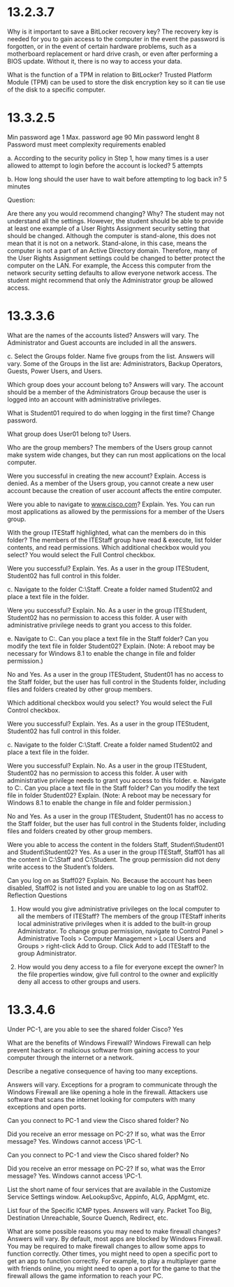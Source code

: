 # 13.2.3.7
Why is it important to save a BitLocker recovery key?
The recovery key is needed for you to gain access to the computer in the event the password is forgotten, or in the event of certain hardware problems, such as a motherboard replacement or hard drive crash, or even after performing a BIOS update. Without it, there is no way to access your data.

What is the function of a TPM in relation to BitLocker?
Trusted Platform Module (TPM) can be used to store the disk encryption key so it can tie use of the disk to a specific computer.

# 13.3.2.5
Min password age 1
Max. password age 90
Min password lenght  8
Password must meet complexity requirements enabled

a. According to the security policy in Step 1, how many times is a user allowed to attempt to login before the account is locked?
5 attempts

b. How long should the user have to wait before attempting to log back in?
5 minutes

Question:

Are there any you would recommend changing? Why?
The student may not understand all the settings. However, the student should be able to provide at least one example of a User Rights Assignment security setting that should be changed. Although the computer is stand-alone, this does not mean that it is not on a network. Stand-alone, in this case, means the computer is not a part of an Active Directory domain. Therefore, many of the User Rights Assignment settings could be changed to better protect the computer on the LAN. For example, the Access this computer from the network security setting defaults to allow everyone network access. The student might recommend that only the Administrator group be allowed access. 

# 13.3.3.6
What are the names of the accounts listed?
Answers will vary. The Administrator and Guest accounts are included in all the answers.

c. Select the Groups folder. Name five groups from the list.
Answers will vary. Some of the Groups in the list are: Administrators, Backup Operators, Guests, Power Users, and Users.

Which group does your account belong to?
Answers will vary. The account should be a member of the Administrators Group because the user is logged into an account with administrative privileges.

What is Student01 required to do when logging in the first time?
Change password.

What group does User01 belong to?
Users.

Who are the group members?
The members of the Users group cannot make system wide changes, but they can run most applications on the local computer.

Were you successful in creating the new account? Explain.
Access is denied. As a member of the Users group, you cannot create a new user account because the creation of user account affects the entire computer.

Were you able to navigate to www.cisco.com? Explain.
Yes. You can run most applications as allowed by the permissions for a member of the Users group.

With the group ITEStaff highlighted, what can the members do in this folder?
The members of the ITEStaff group have read & execute, list folder contents, and read permissions. 
Which additional checkbox would you select?
You would select the Full Control checkbox.

Were you successful? Explain.
Yes. As a user in the group ITEStudent, Student02 has full control in this folder.

c. Navigate to the folder C:\Staff. Create a folder named Student02 and place a text file in the folder.

Were you successful? Explain.
No. As a user in the group ITEStudent, Student02 has no permission to access this folder. A user with administrative privilege needs to grant you access to this folder.

e. Navigate to C:. Can you place a text file in the Staff folder? Can you modify the text file in folder Student02? Explain. (Note: A reboot may be necessary for Windows 8.1 to enable the change in file and folder permission.)

No and Yes. As a user in the group ITEStudent, Student01 has no access to the Staff folder, but the user has full control in the Students folder, including files and folders created by other group members.


Which additional checkbox would you select?
You would select the Full Control checkbox.

Were you successful? Explain.
Yes. As a user in the group ITEStudent, Student02 has full control in this folder.

c. Navigate to the folder C:\Staff. Create a folder named Student02 and place a text file in the folder.

Were you successful? Explain.
No. As a user in the group ITEStudent, Student02 has no permission to access this folder. A user with administrative privilege needs to grant you access to this folder. 
e. Navigate to C:. Can you place a text file in the Staff folder? Can you modify the text file in folder Student02? Explain. (Note: A reboot may be necessary for Windows 8.1 to enable the change in file and folder permission.)

No and Yes. As a user in the group ITEStudent, Student01 has no access to the Staff folder, but the user has full control in the Students folder, including files and folders created by other group members.

Were you able to access the content in the folders Staff, Student\Student01 and Student\Student02?
Yes. As a user in the group ITEStaff, Staff01 has all the content in C:\Staff and C:\Student. The group permission did not deny write access to the Student’s folders.

Can you log on as Staff02? Explain.
No. Because the account has been disabled, Staff02 is not listed and you are unable to log on as Staff02. 
Reflection Questions
1. How would you give administrative privileges on the local computer to all the members of ITEStaff?
The members of the group ITEStaff inherits local administrative privileges when it is added to the built-in group Administrator. To change group permission, navigate to Control Panel > Administrative Tools > Computer Management > Local Users and Groups > right-click Add to Group. Click Add to add ITEStaff to the group Administrator.

2. How would you deny access to a file for everyone except the owner?
In the file properties window, give full control to the owner and explicitly deny all access to other groups and users.

# 13.3.4.6
Under PC-1, are you able to see the shared folder Cisco?
Yes

What are the benefits of Windows Firewall?
Windows Firewall can help prevent hackers or malicious software from gaining access to your computer through the internet or a network.

Describe a negative consequence of having too many exceptions.

Answers will vary. Exceptions for a program to communicate through the Windows Firewall are like opening a hole in the firewall. Attackers use software that scans the internet looking for computers with many exceptions and open ports.

Can you connect to PC-1 and view the Cisco shared folder?
No

Did you receive an error message on PC-2? If so, what was the Error message?
Yes. Windows cannot access \PC-1.

Can you connect to PC-1 and view the Cisco shared folder?
No

Did you receive an error message on PC-2? If so, what was the Error message?
Yes. Windows cannot access \PC-1.

List the short name of four services that are available in the Customize Service Settings window.
AeLookupSvc, Appinfo, ALG, AppMgmt, etc.

List four of the Specific ICMP types.
Answers will vary. Packet Too Big, Destination Unreachable, Source Quench, Redirect, etc.

What are some possible reasons you may need to make firewall changes?
Answers will vary. By default, most apps are blocked by Windows Firewall. You may be required to make firewall changes to allow some apps to function correctly. Other times, you might need to open a specific port to get an app to function correctly. For example, to play a multiplayer game with friends online, you might need to open a port for the game to that the firewall allows the game information to reach your PC.

